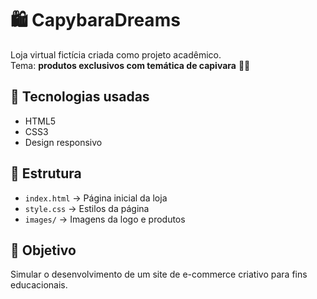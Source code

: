 # 🛍️ CapybaraDreams

Loja virtual fictícia criada como projeto acadêmico.  
Tema: **produtos exclusivos com temática de capivara** 🐹✨

## 🚀 Tecnologias usadas
- HTML5
- CSS3
- Design responsivo

## 📂 Estrutura
- `index.html` → Página inicial da loja
- `style.css` → Estilos da página
- `images/` → Imagens da logo e produtos

## 🎯 Objetivo
Simular o desenvolvimento de um site de e-commerce criativo para fins educacionais.
